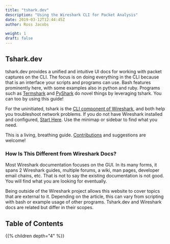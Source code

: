 ```yaml
---
title: "tshark.dev"
description: "Using the Wireshark CLI for Packet Analysis"
date: 2019-03-12T12:44:45Z
author: Ross Jacobs

weight: 1
draft: false
---
```


## Tshark.dev

tshark.dev provides a unified and intuitive UI docs for working with packet captures on the CLI. The focus is on doing everything in the CLI because that is an interface your scripts and programs can use. Bash features prominently here, with some examples also in python and ruby. Programs such as
[Termshark](https://termshark.io) and [PyShark](https://kiminewt.github.io/pyshark/) do novel things by leveraging tshark. You can too by using this guide!

For the uninitiated, tshark is the [CLI component of Wireshark](/setup/what_is_wireshark), and both help you troubleshoot network problems. If you do not have Wireshark installed and configured, [<i class="fas fa-map-marked"></i>  Start Here](/setup).
Use the minimap or sidebar to find what you need.

This is a living, breathing guide. [Contributions](/nextsteps/contributing) and suggestions are welcome!

### How Is This Different from Wireshark Docs?

Most Wireshark documentation focuses on the GUI. In its many forms, it spans 2 Wireshark guides, multiple forums, a wiki, man pages, developer email chains, etc. That is not to say the existing documentation is not good. You will find what you are looking for eventually.

Being outside of the Wireshark project allows this website to cover topics that are external to it.
Depending on the article, this can vary from scripting with bash or example usage of other programs. Tshark.dev and Wireshark docs are related but differ in their scopes.

## Table of Contents

{{% children depth="4" %}}
